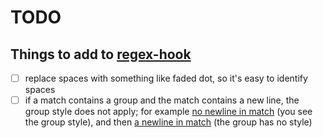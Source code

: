 # TODO

## Things to add to [regex-hook](./src/components/mdx/regex-hooks.ts)

- [ ] replace spaces with something like faded dot, so it's easy to identify spaces
- [ ] if a match contains a group and the match contains a new line, the group style does not apply; for example [no newline in match](https://simpleregex.dev/test?input=%22Something%20with%0Aa%20newline%22&pattern=%2Fthing%5Cs(with)%2F) (you see the group style), and then [a newline in match](https://simpleregex.dev/test?input=%22Something%20with%0Aa%20newline%22&pattern=%2Fthing%5Cs(with)%5Cn%2F) (the group has no style)
